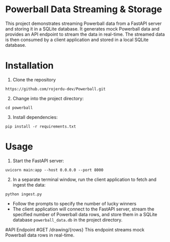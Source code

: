 # Powerball Data Streaming & Storage 
This project demonstrates streaming Powerball data from a FastAPI server and storing it in a SQLite database. It generates mock Powerball data and provides an API endpoint to stream the data in real-time. The streamed data is then consumed by a client application and stored in a local SQLite database. 

# Installation 
1. Clone the repository

`https://github.com/rojerdu-dev/Powerball.git`

2. Change into the project directory:

`cd powerball` 

3. Install dependencies:

`pip install -r requirements.txt`

# Usage 
1. Start the FastAPI server:

`uvicorn main:app --host 0.0.0.0 --port 8000`

2. In a separate terminal window, run the client application to fetch and ingest the data:

`python ingest.py` 
* Follow the prompts to specify the number of lucky winners
* The client application will connect to the FastAPI server, stream the specified number of Powerball data rows, and store them in a SQLite database `powerball_data.db` in the project directory.

#API Endpoint 
#GET /drawing/{rows}
This endpoint streams mock Powerball data rows in real-time. 
